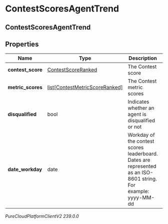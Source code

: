 # ContestScoresAgentTrend

## ContestScoresAgentTrend

## Properties

|Name | Type | Description | Notes|
|------------ | ------------- | ------------- | -------------|
| **contest_score** | [ContestScoreRanked](ContestScoreRanked) | The Contest score | [optional] |
| **metric_scores** | [list[ContestMetricScoreRanked]](ContestMetricScoreRanked) | The Contest metric scores | [optional] |
| **disqualified** | bool | Indicates whether an agent is disqualified or not | [optional] |
| **date_workday** | date | Workday of the contest scores leaderboard. Dates are represented as an ISO-8601 string. For example: yyyy-MM-dd | [optional] |



_PureCloudPlatformClientV2 239.0.0_
